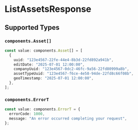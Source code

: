 # ListAssetsResponse


## Supported Types

### `components.Asset[]`

```typescript
const value: components.Asset[] = [
  {
    uuid: "123e4567-22fe-44e4-8b3d-22fd892a941b",
    editDate: "2025-07-01 12:00:00",
    companyUuid: "123e4567-0dc2-46fc-9a56-22fd80999a8b",
    assetTypeUuid: "123e4567-f6ce-4e58-94de-22fd8c66f08b",
    geoTimestamp: "2025-07-01 12:00:00",
  },
];
```

### `components.ErrorT`

```typescript
const value: components.ErrorT = {
  errorCode: 1000,
  message: "An error occurred completing your request",
};
```

